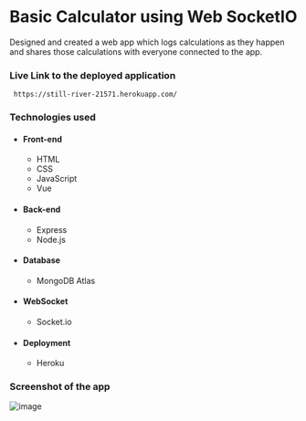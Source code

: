 # Basic Calculator using Web SocketIO

Designed and created a web app which logs calculations as they happen and shares those calculations with everyone connected to the app.

### Live Link to the deployed application

     https://still-river-21571.herokuapp.com/

### Technologies used

 * #### Front-end

   * HTML
   * CSS
   * JavaScript
   * Vue

 * #### Back-end

   * Express
   * Node.js

 * #### Database

   * MongoDB Atlas

 * #### WebSocket

   * Socket.io

 * #### Deployment

   * Heroku

### Screenshot of the app
  
 ![image](https://user-images.githubusercontent.com/54049200/103589632-b39bd400-4ea0-11eb-967b-4ca5dbc519a8.png)

